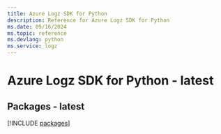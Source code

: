 ```yaml
---
title: Azure Logz SDK for Python
description: Reference for Azure Logz SDK for Python
ms.date: 09/16/2024
ms.topic: reference
ms.devlang: python
ms.service: logz
---
```

# Azure Logz SDK for Python - latest
## Packages - latest
[!INCLUDE [packages](logz-index.md)]
